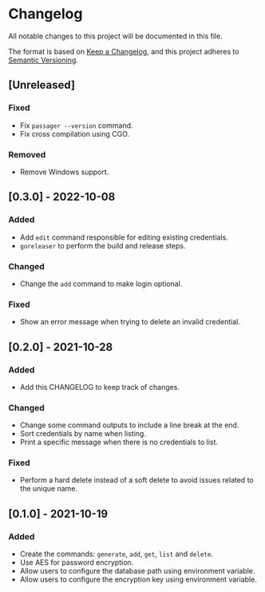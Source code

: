 # Changelog

All notable changes to this project will be documented in this file.

The format is based on [Keep a Changelog](https://keepachangelog.com/en/1.0.0/),
and this project adheres to [Semantic Versioning](https://semver.org/spec/v2.0.0.html).

## [Unreleased]

### Fixed

- Fix `passager --version` command.
- Fix cross compilation using CGO.

### Removed

- Remove Windows support.

## [0.3.0] - 2022-10-08

### Added

- Add `edit` command responsible for editing existing credentials.
- `goreleaser` to perform the build and release steps.

### Changed

- Change the `add` command to make login optional.

### Fixed

- Show an error message when trying to delete an invalid credential.

## [0.2.0] - 2021-10-28

### Added

- Add this CHANGELOG to keep track of changes.

### Changed

- Change some command outputs to include a line break at the end.
- Sort credentials by name when listing.
- Print a specific message when there is no credentials to list.

### Fixed

- Perform a hard delete instead of a soft delete to avoid issues related to the unique name.

## [0.1.0] - 2021-10-19

### Added

- Create the commands: `generate`, `add`, `get`, `list` and `delete`.
- Use AES for password encryption.
- Allow users to configure the database path using environment variable.
- Allow users to configure the encryption key using environment variable.
